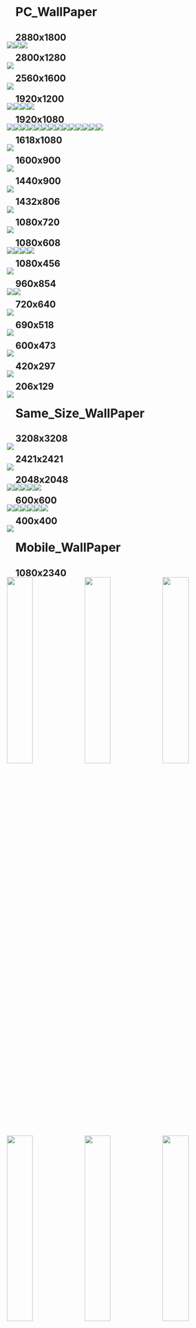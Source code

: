 # PC_WallPaper
## 2880x1800

<div style="line-height:0;margin:-20px;"><img src=".\zimage\pc_wallpager_photo\2880x1880\2880x1800_20200808_104030_045.jpg" /><img src=".\zimage\pc_wallpager_photo\2880x1880\2880x1800_20200808_104030_139.jpg" /><img src=".\zimage\pc_wallpager_photo\2880x1880\2880x1800_20200808_104030_257.jpg" /></div>

## 2800x1280

<div style="line-height:0;margin:-20px;"><img src=".\zimage\pc_wallpager_photo\2800x1280\2800x1280_20200808_104029_957.jpg" /></div>

## 2560x1600

<div style="line-height:0;margin:-20px;"><img src=".\zimage\pc_wallpager_photo\2560x1600\2560x1600_20200808_104029_908.jpg" /></div>

## 1920x1200

<div style="line-height:0;margin:-20px;"><img src=".\zimage\pc_wallpager_photo\1920x1200\1920x1200_20200808_104029_578.jpg" /><img src=".\zimage\pc_wallpager_photo\1920x1200\1920x1200_20200808_104029_628.jpg" /><img src=".\zimage\pc_wallpager_photo\1920x1200\1920x1200_20200808_104029_704.jpg" /><img src=".\zimage\pc_wallpager_photo\1920x1200\1920x1200_20200808_104029_801.jpg" /></div>

## 1920x1080

<div style="line-height:0;margin:-20px;"><img src=".\zimage\1920x1080_20200808_104008_837.jpg" /><img src=".\zimage\1920x1080_20200808_104008_894.jpg" /><img src=".\zimage\pc_wallpager_photo\1920x1080\1920x1080_20200808_104028_744.jpg" /><img src=".\zimage\pc_wallpager_photo\1920x1080\1920x1080_20200808_104028_814.jpg" /><img src=".\zimage\pc_wallpager_photo\1920x1080\1920x1080_20200808_104028_861.png" /><img src=".\zimage\pc_wallpager_photo\1920x1080\1920x1080_20200808_104028_948.png" /><img src=".\zimage\pc_wallpager_photo\1920x1080\1920x1080_20200808_104029_010.jpg" /><img src=".\zimage\pc_wallpager_photo\1920x1080\1920x1080_20200808_104029_178.jpg" /><img src=".\zimage\pc_wallpager_photo\1920x1080\1920x1080_20200808_104029_313.jpg" /><img src=".\zimage\pc_wallpager_photo\1920x1080\1920x1080_20200808_104029_356.jpg" /><img src=".\zimage\pc_wallpager_photo\1920x1080\1920x1080_20200808_104029_396.jpg" /><img src=".\zimage\pc_wallpager_photo\1920x1080\1920x1080_20200808_104029_428.jpg" /><img src=".\zimage\pc_wallpager_photo\1920x1080\1920x1080_20200808_104029_471.jpg" /><img src=".\zimage\pc_wallpager_photo\1920x1080\1920x1080_20200808_104029_514.jpg" /></div>

## 1618x1080

<div style="line-height:0;margin:-20px;"><img src=".\zimage\1618x1080_20200808_104008_771.jpg" /></div>

## 1600x900

<div style="line-height:0;margin:-20px;"><img src=".\zimage\pc_wallpager_photo\1600x900\1600x900_20200808_104028_714.jpg" /></div>

## 1440x900

<div style="line-height:0;margin:-20px;"><img src=".\zimage\pc_wallpager_photo\1440x900\1440x900_20200808_104028_680.jpg" /></div>

## 1432x806

<div style="line-height:0;margin:-20px;"><img src=".\zimage\1432x806_20200808_104008_709.jpg" /></div>

## 1080x720

<div style="line-height:0;margin:-20px;"><img src=".\zimage\1080x720_20200808_104008_674.webp" /></div>

## 1080x608

<div style="line-height:0;margin:-20px;"><img src=".\zimage\1080x608_20200808_104008_578.webp" /><img src=".\zimage\1080x608_20200808_104008_603.webp" /><img src=".\zimage\1080x608_20200808_104008_625.webp" /><img src=".\zimage\1080x608_20200808_104008_649.webp" /></div>

## 1080x456

<div style="line-height:0;margin:-20px;"><img src=".\zimage\1080x456_20200808_104008_565.webp" /></div>

## 960x854

<div style="line-height:0;margin:-20px;"><img src=".\zimage\mobile_wallpager_photo\960x854\960x854_20200808_104028_628.jpg" /><img src=".\zimage\mobile_wallpager_photo\960x854\960x854_20200808_104028_646.jpg" /></div>

## 720x640

<div style="line-height:0;margin:-20px;"><img src=".\zimage\other_photo\720x640\720x640_20200808_104028_656.jpg" /></div>

## 690x518

<div style="line-height:0;margin:-20px;"><img src=".\zimage\690x518_20200808_104011_067.webp" /></div>

## 600x473

<div style="line-height:0;margin:-20px;"><img src=".\zimage\600x473_20200808_104009_974.webp" /></div>

## 420x297

<div style="line-height:0;margin:-20px;"><img src=".\zimage\420x297_20200808_104009_953.gif" /></div>

## 206x129

<div style="line-height:0;margin:-20px;"><img src=".\zimage\206x129_20200808_104008_909.gif" /></div>

# Same_Size_WallPaper
## 3208x3208

<div style="line-height:0;margin:-20px;"><img src=".\zimage\mobile_wallpager_photo\3208x3208\3208x3208_20200808_104027_828.jpg" /></div>

## 2421x2421

<div style="line-height:0;margin:-20px;"><img src=".\zimage\mobile_wallpager_photo\2421x2421\2421x2421_20200808_104020_354.jpg" /></div>

## 2048x2048

<div style="line-height:0;margin:-20px;"><img src=".\zimage\mobile_wallpager_photo\2048x2048\2048x2048_20200808_104014_221.png" /><img src=".\zimage\mobile_wallpager_photo\2048x2048\2048x2048_20200808_104015_728.png" /><img src=".\zimage\mobile_wallpager_photo\2048x2048\2048x2048_20200808_104017_477.png" /><img src=".\zimage\mobile_wallpager_photo\2048x2048\2048x2048_20200808_104019_011.png" /><img src=".\zimage\mobile_wallpager_photo\2048x2048\2048x2048_20200808_104019_433.jpg" /></div>

## 600x600

<div style="line-height:0;margin:-20px;"><img src=".\zimage\600x600_20200808_104010_153.gif" /><img src=".\zimage\600x600_20200808_104010_271.gif" /><img src=".\zimage\600x600_20200808_104010_450.gif" /><img src=".\zimage\600x600_20200808_104010_694.gif" /><img src=".\zimage\600x600_20200808_104010_899.gif" /><img src=".\zimage\600x600_20200808_104011_048.gif" /></div>

## 400x400

<div style="line-height:0;margin:-20px;"><img src=".\zimage\400x400_20200808_104009_941.gif" /></div>

# Mobile_WallPaper
## 1080x2340

<div style="line-height:0;margin:-20px;"><img src=".\zimage\1080x2340_20200808_104007_852.jpg" hight="33.3%" width="33.3%"/><img src=".\zimage\1080x2340_20200808_104007_962.jpg" hight="33.3%" width="33.3%"/><img src=".\zimage\1080x2340_20200808_104008_111.jpg" hight="33.3%" width="33.3%"/><img src=".\zimage\1080x2340_20200808_104008_212.jpg" hight="33.3%" width="33.3%"/><img src=".\zimage\1080x2340_20200808_104008_377.jpg" hight="33.3%" width="33.3%"/><img src=".\zimage\1080x2340_20200808_104008_505.jpg" hight="33.3%" width="33.3%"/><img src=".\zimage\1080x2340_20200808_104008_561.jpg" hight="33.3%" width="33.3%"/></div>

## 1080x1920

<div style="line-height:0;margin:-20px;"><img src=".\zimage\1080x1920_20200808_104007_317.jpg" hight="33.3%" width="33.3%"/><img src=".\zimage\1080x1920_20200808_104007_492.jpg" hight="33.3%" width="33.3%"/><img src=".\zimage\1080x1920_20200808_104007_614.jpg" hight="33.3%" width="33.3%"/><img src=".\zimage\1080x1920_20200808_104007_722.jpg" hight="33.3%" width="33.3%"/><img src=".\zimage\mobile_wallpager_photo\1080x1920\1080x1920_20200808_104011_173.jpg" hight="33.3%" width="33.3%"/><img src=".\zimage\mobile_wallpager_photo\1080x1920\1080x1920_20200808_104011_234.jpg" hight="33.3%" width="33.3%"/><img src=".\zimage\mobile_wallpager_photo\1080x1920\1080x1920_20200808_104011_304.jpg" hight="33.3%" width="33.3%"/><img src=".\zimage\mobile_wallpager_photo\1080x1920\1080x1920_20200808_104011_430.jpg" hight="33.3%" width="33.3%"/><img src=".\zimage\mobile_wallpager_photo\1080x1920\1080x1920_20200808_104011_471.jpg" hight="33.3%" width="33.3%"/><img src=".\zimage\mobile_wallpager_photo\1080x1920\1080x1920_20200808_104011_606.jpg" hight="33.3%" width="33.3%"/><img src=".\zimage\mobile_wallpager_photo\1080x1920\1080x1920_20200808_104011_658.jpg" hight="33.3%" width="33.3%"/><img src=".\zimage\mobile_wallpager_photo\1080x1920\1080x1920_20200808_104011_716.jpg" hight="33.3%" width="33.3%"/><img src=".\zimage\mobile_wallpager_photo\1080x1920\1080x1920_20200808_104011_788.jpg" hight="33.3%" width="33.3%"/><img src=".\zimage\mobile_wallpager_photo\1080x1920\1080x1920_20200808_104011_857.jpg" hight="33.3%" width="33.3%"/><img src=".\zimage\mobile_wallpager_photo\1080x1920\1080x1920_20200808_104011_974.jpg" hight="33.3%" width="33.3%"/><img src=".\zimage\mobile_wallpager_photo\1080x1920\1080x1920_20200808_104012_060.jpg" hight="33.3%" width="33.3%"/><img src=".\zimage\mobile_wallpager_photo\1080x1920\1080x1920_20200808_104012_139.png" hight="33.3%" width="33.3%"/></div>

## 750x1334

<div style="line-height:0;margin:-20px;"><img src=".\zimage\mobile_wallpager_photo\750x1334\750x1334_20200808_104028_354.jpg" hight="33.3%" width="33.3%"/><img src=".\zimage\mobile_wallpager_photo\750x1334\750x1334_20200808_104028_380.jpg" hight="33.3%" width="33.3%"/><img src=".\zimage\mobile_wallpager_photo\750x1334\750x1334_20200808_104028_413.jpg" hight="33.3%" width="33.3%"/><img src=".\zimage\mobile_wallpager_photo\750x1334\750x1334_20200808_104028_448.jpg" hight="33.3%" width="33.3%"/><img src=".\zimage\mobile_wallpager_photo\750x1334\750x1334_20200808_104028_480.jpg" hight="33.3%" width="33.3%"/><img src=".\zimage\mobile_wallpager_photo\750x1334\750x1334_20200808_104028_499.jpg" hight="33.3%" width="33.3%"/><img src=".\zimage\mobile_wallpager_photo\750x1334\750x1334_20200808_104028_529.jpg" hight="33.3%" width="33.3%"/><img src=".\zimage\mobile_wallpager_photo\750x1334\750x1334_20200808_104028_558.jpg" hight="33.3%" width="33.3%"/><img src=".\zimage\mobile_wallpager_photo\750x1334\750x1334_20200808_104028_586.jpg" hight="33.3%" width="33.3%"/><img src=".\zimage\mobile_wallpager_photo\750x1334\750x1334_20200808_104028_608.jpg" hight="33.3%" width="33.3%"/></div>

## 720x1280

<div style="line-height:0;margin:-20px;"><img src=".\zimage\mobile_wallpager_photo\720x1280\720x1280_20200808_104028_277.jpg" hight="33.3%" width="33.3%"/><img src=".\zimage\mobile_wallpager_photo\720x1280\720x1280_20200808_104028_330.png" hight="33.3%" width="33.3%"/></div>

## 640x1136

<div style="line-height:0;margin:-20px;"><img src=".\zimage\mobile_wallpager_photo\640x1136\640x1136_20200808_104027_865.jpg" hight="33.3%" width="33.3%"/><img src=".\zimage\mobile_wallpager_photo\640x1136\640x1136_20200808_104027_884.jpg" hight="33.3%" width="33.3%"/><img src=".\zimage\mobile_wallpager_photo\640x1136\640x1136_20200808_104027_902.jpg" hight="33.3%" width="33.3%"/><img src=".\zimage\mobile_wallpager_photo\640x1136\640x1136_20200808_104027_920.jpg" hight="33.3%" width="33.3%"/><img src=".\zimage\mobile_wallpager_photo\640x1136\640x1136_20200808_104027_936.jpg" hight="33.3%" width="33.3%"/><img src=".\zimage\mobile_wallpager_photo\640x1136\640x1136_20200808_104027_963.jpg" hight="33.3%" width="33.3%"/><img src=".\zimage\mobile_wallpager_photo\640x1136\640x1136_20200808_104027_983.jpg" hight="33.3%" width="33.3%"/><img src=".\zimage\mobile_wallpager_photo\640x1136\640x1136_20200808_104028_004.jpg" hight="33.3%" width="33.3%"/><img src=".\zimage\mobile_wallpager_photo\640x1136\640x1136_20200808_104028_021.jpg" hight="33.3%" width="33.3%"/><img src=".\zimage\mobile_wallpager_photo\640x1136\640x1136_20200808_104028_044.jpg" hight="33.3%" width="33.3%"/><img src=".\zimage\mobile_wallpager_photo\640x1136\640x1136_20200808_104028_062.jpg" hight="33.3%" width="33.3%"/><img src=".\zimage\mobile_wallpager_photo\640x1136\640x1136_20200808_104028_083.jpg" hight="33.3%" width="33.3%"/><img src=".\zimage\mobile_wallpager_photo\640x1136\640x1136_20200808_104028_106.png" hight="33.3%" width="33.3%"/><img src=".\zimage\mobile_wallpager_photo\640x1136\640x1136_20200808_104028_144.png" hight="33.3%" width="33.3%"/></div>

## 640x960

<div style="line-height:0;margin:-20px;"><img src=".\zimage\mobile_wallpager_photo\640x960\640x960_20200808_104028_163.jpg" hight="33.3%" width="33.3%"/><img src=".\zimage\mobile_wallpager_photo\640x960\640x960_20200808_104028_221.png" hight="33.3%" width="33.3%"/><img src=".\zimage\mobile_wallpager_photo\640x960\640x960_20200808_104028_242.jpg" hight="33.3%" width="33.3%"/><img src=".\zimage\mobile_wallpager_photo\640x960\640x960_20200808_104028_258.jpg" hight="33.3%" width="33.3%"/></div>

## 600x1065

<div style="line-height:0;margin:-20px;"><img src=".\zimage\mobile_wallpager_photo\600x1065\600x1065_20200808_104027_850.jpeg" hight="33.3%" width="33.3%"/></div>

